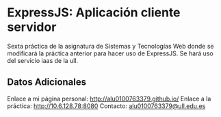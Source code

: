 ExpressJS: Aplicación cliente servidor
===================
Sexta práctica de la asignatura de Sistemas y Tecnologías Web donde se modificará la práctica anterior para hacer uso de ExpressJS. Se hará uso del servicio iaas de la ull.

Datos Adicionales 
----------------------------------------
Enlace a mi página personal: http://alu0100763379.github.io/
Enlace a la práctica: http://10.6.128.78:8080
Contacto: alu0100763379@ull.edu.es
